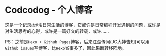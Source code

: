 Codcodog - 个人博客
===================

这是一个记录`技术宅`日常生活的博客，它或许是日常编程开发遇到的问题，或许是对生活思考的心得，或许是一篇好文的转载，或许......  

PS：之前是`Hexo + Github Pages`博客，后来江湖传闻(JC大神告知)可以用`Github issues`写博客，比`Hexo`省事多了，因此果断转移阵地。
